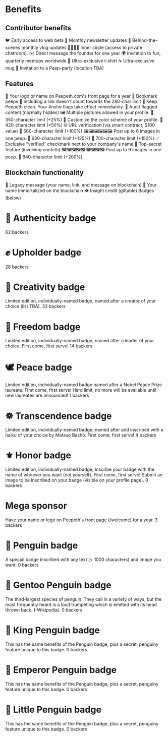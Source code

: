 # Benefits

## Contributor benefits
🐦 Early access to web beta
📧 Monthly newsletter updates
🎥 Behind-the-scenes monthly vlog updates
👨‍👩‍👧‍👦 Inner circle (access to private chatroom).
✉️ Direct message the founder for one year
🌍 Invitation to fun, quarterly meetups worldwide
👕 Ultra-exclusive t-shirt
☕ Ultra-exclusive mug
🎉 Invitation to a Peep-party (location TBA)

## Features
 Your logo or name on Peepeth.com's front page for a year
🔖 Bookmark peeps
🔗 Including a link doesn't count towards the 280-char limit
👮 Keep Peepeth clean. Your #nsfw flags take effect immediately.
👀 Audit flagged content (normally hidden)
🖼️ Multiple pictures allowed in your profile.
💬 350-character limit (+25%)
🎨 Customize the color scheme of your profile.
💬 420-character limit (+50%)
🌐 URL verification (via smart contract; $100 value)
💬 560-character limit (+100%)
🖼️🖼️🖼️🖼️🖼️🖼️ Post up to 6 images in one peep.
💬 630-character limit (+125%)
💬 700-character limit (+150%)
✅ Exclusive "verified" checkmark next to your company's name
🎊 Top-secret feature (involving confetti)
🖼️🖼️🖼️🖼️🖼️🖼️🖼️🖼️🖼️ Post up to 9 images in one peep.
💬 840-character limit (+200%)

## Blockchain functionality
📜 Legacy message (your name, link, and message on blockchain)
📜 Your name immortalized on the blockchain
👁️ Insight credit (giftable)
Badges (below)

# 💎 Authenticity badge
62 backers

# ✊ Upholder badge
28 backers

# 🌺 Creativity badge
Limited edition, individually-named badge, named after a creator of your choice (list TBA). 
33 backers

# 🗽 Freedom badge
Limited edition, individually-named badge, named after a leader of your choice. First come, first serve!
14 backers

# 🕊️ Peace badge
Limited edition, individually-named badge named after a Nobel Peace Prize laureate. First come, first serve!
Hard limit; no more will be available until new laureates are announced!
1 backers

# ☸️ Transcendence badge
Limited edition, individually-named badge, named after and inscribed with a haiku of your choice by Matsuo Bashō. First come, first serve!
4 backers

# ⚜️ Honor badge
Limited edition, individually-named badge,
Inscribe your badge with the name of whoever you want (not yourself). First come, first serve!
Submit an image to be inscribed on your badge (visible on your profile page).
0 backers

# Mega sponsor
Have your name or logo on Peepeth's front page (/welcome) for a year.
3 backers

# 🐧 Penguin badge
A special badge inscribed with any text (< 1000 characters) and image you want.
0 backers

# 🐧 Gentoo Penguin badge
The third-largest species of penguin. They call in a variety of ways, but the most frequently heard is a loud trumpeting which is emitted with its head thrown back. (-Wikipedia).
0 backers

# 🐧 King Penguin badge
This has the same benefits of the Penguin badge, plus a secret, penguiny feature unique to this badge.
0 backers

# 🐧 Emperor Penguin badge
This has the same benefits of the Penguin badge, plus a secret, penguiny feature unique to this badge.
0 backers

# 🐧 Little Penguin badge
This has the same benefits of the Penguin badge, plus a secret, penguiny feature unique to this badge.
0 backers

